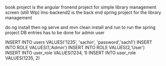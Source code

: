book project is the angular fronend project for simple library management screen (still Wip)
lms-backend2 is the back end spring project for the library management

do ng install then ng serve
and mvn clean install and run to run the spring project
DB entries has to be done for admin user

INSERT INTO users VALUES('1235', 'sachin', 'password','sach1')
INSERT INTO ROLE VALUES(1,'Admin')
INSERT INTO ROLE VALUES(2,'User')
INSERT INTO user_role VALUES(1234, 1)
INSERT INTO user_role VALUES(1235, 2)
